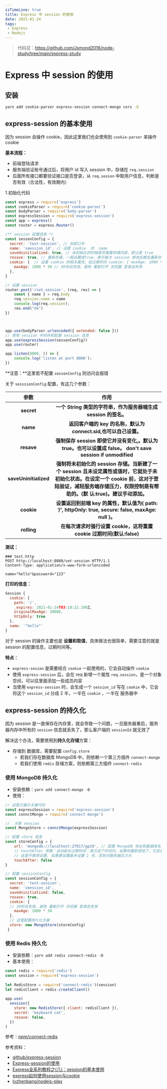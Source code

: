 ```yaml
---
isTimeLine: true
title: Express 中 session 的使用
date: 2021-01-24
tags:
 - Express
 - Nodejs
---
```


> 代码见：https://github.com/Jsmond2016/node-study/tree/main/express-study


# Express 中 session 的使用

## 安装

```bash
yarn add cookie-parser express-session connect-mongo cors -D
```

## express-session 的基本使用

因为 session 会操作 cookie，因此这里我们也会使用到 `cookie-parser` 来操作 cookie 

**基本流程：**

- 前端登陆请求
- 服务端验证账号通过后，将用户 id 写入 session 中，存储在 `req.session`
- 后面所有接口都要验证接口是否登录，从 `req.sesson` 中取用户信息，判断是否有效（合法性，有效期内）

1.初始化代码

```js
const express = require('express')
const cookieParser = require('cookie-parser')
const bodyParser = require('body-parser')
const expressSession = require('express-session')
const app = express()
const router = express.Router()

/** session 配置信息 */
const sessonConfig = {
  secret: 'test-session', // 加密口令
  name: 'seession_id', // 设置 cookie  的  name
  saveUninitialized: true, // 未初始化的时候是否需要存储内容，默认是 true
  resave: true, // 重新存储，一般设置成true，表示每次 session 修改后都会重新存储，避免 sessionId 被盗用
  cookie: {  // 设置 cookie 的相关属性。如过期时间 cookie: { maxAge: 1000 * 60 * 60 * 24 } 表示有效期 1 天
    maxAge: 1000 * 30 // 30秒后失效，避免 重新打开 浏览器 登录态失效
  },
}

// 设置 session
router.post('/set-session', (req, res) => {
    const { name } = req.body
    req.session.name = name
    console.log(req.session);
    res.end("ok")
})



app.use(bodyParser.urlencoded({ extended: false }))
// 使用 session 中间件和配置 session 信息
app.use(expressSession(sessonConfig))
app.use(router)

app.listen(8080, () => {
    console.log('listen at port 8080');
})

```

**注意：**这里若不配置 `sessonConfig` 则访问会报错

关于 `sesssionConfig` 配置，有这几个参数：

|         参数          |                             作用                             |
| :-------------------: | :----------------------------------------------------------: |
|      **secret**       | **一个 String 类型的字符串，作为服务器端生成 session 的签名。** |
|       **name**        | **返回客户端的 key 的名称，默认为 connect.sid,也可以自己设置。** |
|      **resave**       | **强制保存 session 即使它并没有变化,。默认为 true。也可以设置成 false。 don't save session if unmodified** |
| **saveUninitialized** | **强制将未初始化的 session 存储。当新建了一个 session 且未设定属性或值时，它就处于未初始化状态。在设定一个 cookie 前，这对于登陆验证，减轻服务端存储压力，权限控制是有帮助的。(默 认:true)。建议手动添加。** |
|      **cookie**       | **设置返回到前端 key 的属性，默认值为{ path: ‘/’, httpOnly: true, secure: false, maxAge: null }。** |
|      **rolling**      | **在每次请求时强行设置 cookie，这将重置 cookie 过期时间(默认:false)** |



**测试：**

```http
### test.http
POST http://localhost:8080/set-session HTTP/1.1
Content-Type: application/x-www-form-urlencoded

name="hello"&password="123"
```

**打印的信息：**

```js
Session {
  cookie: {
    path: '/',
    _expires: 2021-01-24T03:18:22.198Z,
    originalMaxAge: 30000,
    httpOnly: true
  },
  name: '"hello"'
}
```

对于 session 的操作主要也是 **设置和取值**，具体做法也很简单，需要注意的就是 session 的配置信息，过期时间等。

**特点：**

- `express-sesion` 是需要结合 `cookie` 一起使用的，它会自动操作 `cookie`
- 使用 `express-session` 后，会在 req 新增一个属性 `req.session`，是一个对象空间，可以往里面添加一些成员内容
- 当使用 `express-session` 时，会生成一个 `session_id` 写在 `cookie` 中，它会将这个 `session_id` 分成 2 半，一半在 `cookie` ，一半在 服务器中

## express-session 的持久化

因为 session 是一直保存在内存里，就会导致一个问题，一旦服务器重启，服务器内存中所有的 `session` 信息就丢失了，那么客户端的 `sessionId` 就无效了

解决这个办法，需要使用到**持久化存储**方案：

- 存储到 数据库，需要配置 `config.store`
  -  若我们存在数据库 MongoDB 中，则依赖一个第三方插件 `connect-mongo`
  - 若我们使用 `redis` 存储方案，则依赖第三方插件 `connect-redis`

 ### 使用 MongoDB 持久化

- 安装依赖：`yarn add connect-mongo -D`
- 使用：

```js
// 这里只展示关键代码
const expressSession = require('express-session')
const connctMongo = require('connect-mongo')

//  关联 session
const MongoStore = connctMongo(expressSession)

// 配置 store 信息
const storeConfig = {
    url: 'mongodb://localhost:27017/gp19', // 配置 MongoDB 地址和数据库名
    // touchAfter 参数：自动延长过期时间：表示这个时间内，如果你重新登陆了，它会自动将 过期时间帮你顺延
    // 这里不推荐设置, 如果要设置最多设置 1 天，否则对服务器压力大
    touchAfter: false 
}

// 配置 sessionConfig
const sessionConfig = {
  secret: 'test-session',
  name: 'seession_id',
  saveUninitialized: false,
  resave: true,
  cookie: {
  // 30秒后失效，避免 重新打开 浏览器 登录态失效
    maxAge: 1000 * 30
  },
  // 这里配置持久化方案
  store: new MongoStore(storeConfig)
 }

```



### 使用 Redis 持久化

- 安装依赖：`yarn add redis connect-redis -D`
- 基本使用：

```js
const redis = require('redis')
const session = require('express-session')
 
let RedisStore = require('connect-redis')(session)
let redisClient = redis.createClient()
 
app.use(
  session({
    store: new RedisStore({ client: redisClient }),
    secret: 'keyboard cat',
    resave: false,
  })
)
```

参考：[npm/connect-redis](https://www.npmjs.com/package/connect-redis)



参考资料：

- [github/express-session](https://github.com/expressjs/session#readme)
- [Express-session的使用](https://www.cnblogs.com/loaderman/p/11506682.html)
- [Express全系列教程之(八)：session的基本使用](https://www.cnblogs.com/lpxj-blog/p/10783815.html)
- [express如何使用session与cookie](https://www.jianshu.com/p/1839e482274e)
- [lvzhenbang/nodejs-play](https://github.com/lvzhenbang/nodejs-play)



